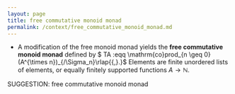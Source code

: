 ```yaml
---
layout: page
title: free commutative monoid monad
permalink: /context/free_commutative_monoid_monad.md
---
```

-  A modification of the free monoid monad yields the **free commutative monoid monad** defined by $ TA :eqq \mathrm{co}prod_{n \geq 0} (A^{\times n})_{/\Sigma_n}\rlap{{,}.}$ Elements are finite unordered lists of elements, or equally finitely supported functions $A \to \mathbb{N}$.

SUGGESTION: free commutative monoid monad